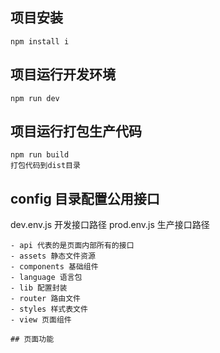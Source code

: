 ## 项目安装
```
npm install i
```

## 项目运行开发环境
```
npm run dev 
```

## 项目运行打包生产代码
```
npm run build
打包代码到dist目录
```

## config 目录配置公用接口

dev.env.js 开发接口路径
prod.env.js 生产接口路径



```
- api 代表的是页面内部所有的接口
- assets 静态文件资源
- components 基础组件
- language 语言包
- lib 配置封装
- router 路由文件
- styles 样式表文件
- view 页面组件

## 页面功能

